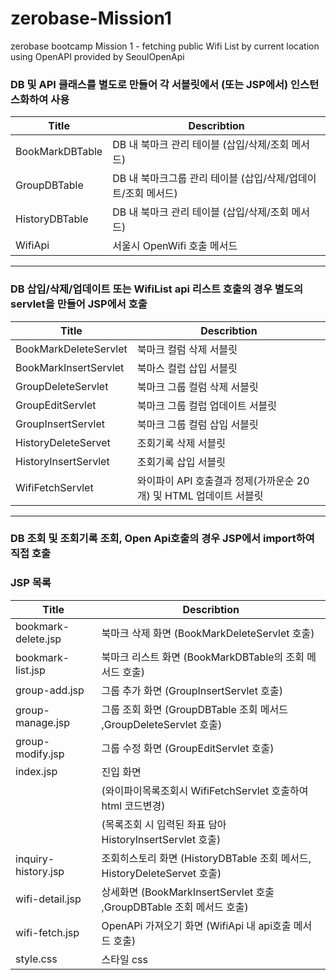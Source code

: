 # zerobase-Mission1
zerobase bootcamp Mission 1 - 
fetching public Wifi List by current location using OpenAPI provided by SeoulOpenApi

### DB 및 API 클래스를 별도로 만들어 각 서블릿에서 (또는 JSP에서) 인스턴스화하여 사용

| Title           | Describtion                           |
|-----------------|---------------------------------------|
| BookMarkDBTable | DB 내 북마크 관리 테이블 (삽입/삭제/조회 메서드)        |
| GroupDBTable    | DB 내 북마크그룹 관리 테이블 (삽입/삭제/업데이트/조회 메서드) |
| HistoryDBTable  | DB 내 북마크 관리 테이블 (삽입/삭제/조회 메서드)        |
| WifiApi         | 서울시 OpenWifi 호출 메서드                   |

---

### DB 삽입/삭제/업데이트 또는 WifiList api 리스트 호출의 경우 별도의 servlet을 만들어 JSP에서 호출

| Title                   | Describtion                                      |
|-------------------------|--------------------------------------------------|
| BookMarkDeleteServlet   | 북마크 컬럼 삭제 서블릿                                    |
| BookMarkInsertServlet   | 북마스 컬럽 삽입 서블릿                                    |
| GroupDeleteServlet      | 북마크 그룹 컬럼 삭제 서블릿                                 |
| GroupEditServlet        | 북마크 그룹 컬럽 업데이트 서블릿                               |
| GroupInsertServlet      | 북마크 그룹 컬럼 삽입 서블릿                                 |
| HistoryDeleteServet     | 조회기록 삭제 서블릿                                      |
| HistoryInsertServlet    | 조회기록 삽입 서블릿                                      |
| WifiFetchServlet        | 와이파이 API 호출결과 정제(가까운순 20개) 및 HTML 업데이트 서블릿       |

---

### DB 조회 및 조회기록 조회, Open Api호출의 경우 JSP에서 import하여 직접 호출
### JSP 목록 
| Title               | Describtion                                             |
|---------------------|---------------------------------------------------------|
| bookmark-delete.jsp | 북마크 삭제 화면 (BookMarkDeleteServlet 호출)                    |
| bookmark-list.jsp   | 북마크 리스트 화면 (BookMarkDBTable의 조회 메서드 호출)                 |
| group-add.jsp       | 그룹 추가 화면 (GroupInsertServlet 호출)                        |
| group-manage.jsp    | 그룹 조회 화면 (GroupDBTable 조회 메서드 ,GroupDeleteServlet 호출)   |
| group-modify.jsp    | 그룹 수정 화면 (GroupEditServlet 호출)                          |
| index.jsp           | 진입 화면                                                   
|                     | (와이파이목록조회시 WifiFetchServlet 호출하여 html 코드변경)             |
|                     | (목록조회 시 입력된 좌표 담아 HistoryInsertServlet 호출)              |
| inquiry-history.jsp | 조회히스토리 화면 (HistoryDBTable 조회 메서드, HistoryDeleteServet 호출) |
| wifi-detail.jsp     | 상세화면 (BookMarkInsertServlet 호출 ,GroupDBTable 조회 메서드 호출) |
| wifi-fetch.jsp      | OpenAPi 가져오기 화면 (WifiApi 내 api호출 메서드 호출)                |
| style.css           | 스타일 css                                                 |




